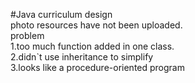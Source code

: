 #Java curriculum design  
photo resources have not been uploaded.  
problem  
1.too much function added in one class.  
2.didn`t use inheritance to simplify  
3.looks like a procedure-oriented program
